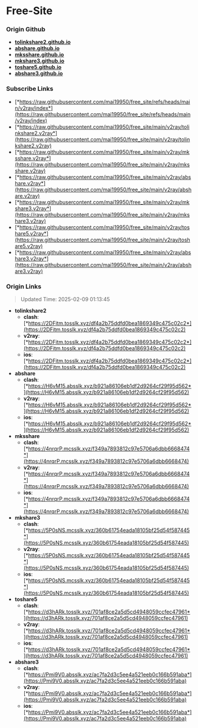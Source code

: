 # Free-Site

### Origin Github

- [**tolinkshare2.github.io**](https://github.com/tolinkshare2/tolinkshare2.github.io)
- [**abshare.github.io**](https://github.com/abshare/abshare.github.io)
- [**mksshare.github.io**](https://github.com/mksshare/mksshare.github.io)
- [**mkshare3.github.io**](https://github.com/mkshare3/mkshare3.github.io)
- [**toshare5.github.io**](https://github.com/toshare5/toshare5.github.io)
- [**abshare3.github.io**](https://github.com/abshare3/abshare3.github.io)

### Subscribe Links

- [*https://raw.githubusercontent.com/mai19950/free_site/refs/heads/main/v2ray/index*](https://raw.githubusercontent.com/mai19950/free_site/refs/heads/main/v2ray/index)
- [*https://raw.githubusercontent.com/mai19950/free_site/main/v2ray/tolinkshare2.v2ray*](https://raw.githubusercontent.com/mai19950/free_site/main/v2ray/tolinkshare2.v2ray)
- [*https://raw.githubusercontent.com/mai19950/free_site/main/v2ray/mksshare.v2ray*](https://raw.githubusercontent.com/mai19950/free_site/main/v2ray/mksshare.v2ray)
- [*https://raw.githubusercontent.com/mai19950/free_site/main/v2ray/abshare.v2ray*](https://raw.githubusercontent.com/mai19950/free_site/main/v2ray/abshare.v2ray)
- [*https://raw.githubusercontent.com/mai19950/free_site/main/v2ray/mkshare3.v2ray*](https://raw.githubusercontent.com/mai19950/free_site/main/v2ray/mkshare3.v2ray)
- [*https://raw.githubusercontent.com/mai19950/free_site/main/v2ray/toshare5.v2ray*](https://raw.githubusercontent.com/mai19950/free_site/main/v2ray/toshare5.v2ray)
- [*https://raw.githubusercontent.com/mai19950/free_site/main/v2ray/abshare3.v2ray*](https://raw.githubusercontent.com/mai19950/free_site/main/v2ray/abshare3.v2ray)

### Origin Links

> Updated Time: 2025-02-09 01:13:45

- **tolinkshare2**
  - **clash**: [*https://2DFitm.tosslk.xyz/df4a2b75ddfd0bea1869349c475c02c2*](https://2DFitm.tosslk.xyz/df4a2b75ddfd0bea1869349c475c02c2)
  - **v2ray**: [*https://2DFitm.tosslk.xyz/df4a2b75ddfd0bea1869349c475c02c2*](https://2DFitm.tosslk.xyz/df4a2b75ddfd0bea1869349c475c02c2)
  - **ios**: [*https://2DFitm.tosslk.xyz/df4a2b75ddfd0bea1869349c475c02c2*](https://2DFitm.tosslk.xyz/df4a2b75ddfd0bea1869349c475c02c2)
- **abshare**
  - **clash**: [*https://H6vM15.absslk.xyz/b921a86106eb1df2d9264cf29f95d562*](https://H6vM15.absslk.xyz/b921a86106eb1df2d9264cf29f95d562)
  - **v2ray**: [*https://H6vM15.absslk.xyz/b921a86106eb1df2d9264cf29f95d562*](https://H6vM15.absslk.xyz/b921a86106eb1df2d9264cf29f95d562)
  - **ios**: [*https://H6vM15.absslk.xyz/b921a86106eb1df2d9264cf29f95d562*](https://H6vM15.absslk.xyz/b921a86106eb1df2d9264cf29f95d562)
- **mksshare**
  - **clash**: [*https://4nrqrP.mcsslk.xyz/f349a7893812c97e5706a6dbb6668474*](https://4nrqrP.mcsslk.xyz/f349a7893812c97e5706a6dbb6668474)
  - **v2ray**: [*https://4nrqrP.mcsslk.xyz/f349a7893812c97e5706a6dbb6668474*](https://4nrqrP.mcsslk.xyz/f349a7893812c97e5706a6dbb6668474)
  - **ios**: [*https://4nrqrP.mcsslk.xyz/f349a7893812c97e5706a6dbb6668474*](https://4nrqrP.mcsslk.xyz/f349a7893812c97e5706a6dbb6668474)
- **mkshare3**
  - **clash**: [*https://5P0sNS.mcsslk.xyz/360b61754eada18105bf25d54f587445*](https://5P0sNS.mcsslk.xyz/360b61754eada18105bf25d54f587445)
  - **v2ray**: [*https://5P0sNS.mcsslk.xyz/360b61754eada18105bf25d54f587445*](https://5P0sNS.mcsslk.xyz/360b61754eada18105bf25d54f587445)
  - **ios**: [*https://5P0sNS.mcsslk.xyz/360b61754eada18105bf25d54f587445*](https://5P0sNS.mcsslk.xyz/360b61754eada18105bf25d54f587445)
- **toshare5**
  - **clash**: [*https://d3hARk.tosslk.xyz/701af8ce2a5d5cd4948059ccfec47961*](https://d3hARk.tosslk.xyz/701af8ce2a5d5cd4948059ccfec47961)
  - **v2ray**: [*https://d3hARk.tosslk.xyz/701af8ce2a5d5cd4948059ccfec47961*](https://d3hARk.tosslk.xyz/701af8ce2a5d5cd4948059ccfec47961)
  - **ios**: [*https://d3hARk.tosslk.xyz/701af8ce2a5d5cd4948059ccfec47961*](https://d3hARk.tosslk.xyz/701af8ce2a5d5cd4948059ccfec47961)
- **abshare3**
  - **clash**: [*https://Pmi9V0.absslk.xyz/ac7fa2d3c5ee4a521eeb0c166b591aba*](https://Pmi9V0.absslk.xyz/ac7fa2d3c5ee4a521eeb0c166b591aba)
  - **v2ray**: [*https://Pmi9V0.absslk.xyz/ac7fa2d3c5ee4a521eeb0c166b591aba*](https://Pmi9V0.absslk.xyz/ac7fa2d3c5ee4a521eeb0c166b591aba)
  - **ios**: [*https://Pmi9V0.absslk.xyz/ac7fa2d3c5ee4a521eeb0c166b591aba*](https://Pmi9V0.absslk.xyz/ac7fa2d3c5ee4a521eeb0c166b591aba)

